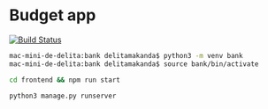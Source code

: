 # Budget app
[![Build Status](https://travis-ci.org/delitamakanda/banky.svg?branch=master)](https://travis-ci.org/delitamakanda/banky)


``` bash
mac-mini-de-delita:bank delitamakanda$ python3 -m venv bank 
mac-mini-de-delita:bank delitamakanda$ source bank/bin/activate
```

``` bash
cd frontend && npm run start
```


``` bash
python3 manage.py runserver
```

